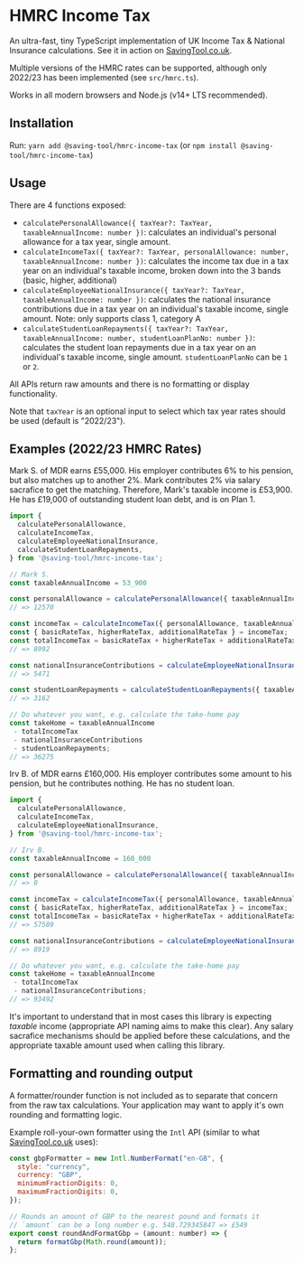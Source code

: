 # HMRC Income Tax

An ultra-fast, tiny TypeScript implementation of UK Income Tax & National Insurance calculations. See it in action on [SavingTool.co.uk](https://savingtool.co.uk).

Multiple versions of the HMRC rates can be supported, although only 2022/23 has been implemented (see `src/hmrc.ts`).

Works in all modern browsers and Node.js (v14+ LTS recommended).

## Installation

Run: `yarn add @saving-tool/hmrc-income-tax` (or `npm install @saving-tool/hmrc-income-tax`)

## Usage

There are 4 functions exposed:

- `calculatePersonalAllowance({ taxYear?: TaxYear, taxableAnnualIncome: number })`: calculates an individual's personal allowance for a tax year, single amount.
- `calculateIncomeTax({ taxYear?: TaxYear, personalAllowance: number, taxableAnnualIncome: number })`: calculates the income tax due in a tax year on an individual's taxable income, broken down into the 3 bands (basic, higher, additional)
- `calculateEmployeeNationalInsurance({ taxYear?: TaxYear, taxableAnnualIncome: number })`: calculates the national insurance contributions due in a tax year on an individual's taxable income, single amount. Note: only supports class 1, category A
- `calculateStudentLoanRepayments({ taxYear?: TaxYear, taxableAnnualIncome: number, studentLoanPlanNo: number })`: calculates the student loan repayments due in a tax year on an individual's taxable income, single amount. `studentLoanPlanNo` can be `1` or `2`.

All APIs return raw amounts and there is no formatting or display functionality.

Note that `taxYear` is an optional input to select which tax year rates should be used (default is "2022/23").

## Examples (2022/23 HMRC Rates)

Mark S. of MDR earns £55,000. His employer contributes 6% to his pension, but also matches up to another 2%. Mark contributes 2% via salary sacrafice to get the matching. Therefore, Mark's taxable income is £53,900. He has £19,000 of outstanding student loan debt, and is on Plan 1.

```javascript
import {
  calculatePersonalAllowance,
  calculateIncomeTax,
  calculateEmployeeNationalInsurance,
  calculateStudentLoanRepayments,
} from '@saving-tool/hmrc-income-tax';

// Mark S.
const taxableAnnualIncome = 53_900

const personalAllowance = calculatePersonalAllowance({ taxableAnnualIncome });
// => 12570

const incomeTax = calculateIncomeTax({ personalAllowance, taxableAnnualIncome });
const { basicRateTax, higherRateTax, additionalRateTax } = incomeTax;
const totalIncomeTax = basicRateTax + higherRateTax + additionalRateTax;
// => 8992

const nationalInsuranceContributions = calculateEmployeeNationalInsurance({ taxableAnnualIncome });
// => 5471

const studentLoanRepayments = calculateStudentLoanRepayments({ taxableAnnualIncome, studentLoanPlanNo: 1 });
// => 3162

// Do whatever you want, e.g. calculate the take-home pay
const takeHome = taxableAnnualIncome
 - totalIncomeTax
 - nationalInsuranceContributions
 - studentLoanRepayments;
// => 36275
```


Irv B. of MDR earns £160,000. His employer contributes some amount to his pension, but he contributes nothing. He has no student loan.

```javascript
import {
  calculatePersonalAllowance,
  calculateIncomeTax,
  calculateEmployeeNationalInsurance,
} from '@saving-tool/hmrc-income-tax';

// Irv B.
const taxableAnnualIncome = 160_000

const personalAllowance = calculatePersonalAllowance({ taxableAnnualIncome });
// => 0

const incomeTax = calculateIncomeTax({ personalAllowance, taxableAnnualIncome });
const { basicRateTax, higherRateTax, additionalRateTax } = incomeTax;
const totalIncomeTax = basicRateTax + higherRateTax + additionalRateTax;
// => 57589

const nationalInsuranceContributions = calculateEmployeeNationalInsurance({ taxableAnnualIncome });
// => 8919

// Do whatever you want, e.g. calculate the take-home pay
const takeHome = taxableAnnualIncome
 - totalIncomeTax
 - nationalInsuranceContributions;
// => 93492
```

It's important to understand that in most cases this library is expecting *taxable* income (appropriate API naming aims to make this clear). Any salary sacrafice mechanisms should be applied before these calculations, and the appropriate taxable amount used when calling this library.


## Formatting and rounding output

A formatter/rounder function is not included as to separate that concern from the raw tax calculations. Your application may want to apply it's own rounding and formatting logic.

Example roll-your-own formatter using the `Intl` API (similar to what [SavingTool.co.uk](https://savingtool.co.uk) uses):

```javascript
const gbpFormatter = new Intl.NumberFormat("en-GB", {
  style: "currency",
  currency: "GBP",
  minimumFractionDigits: 0,
  maximumFractionDigits: 0,
});

// Rounds an amount of GBP to the nearest pound and formats it
// `amount` can be a long number e.g. 548.729345847 => £549
export const roundAndFormatGbp = (amount: number) => {
  return formatGbp(Math.round(amount));
};

```